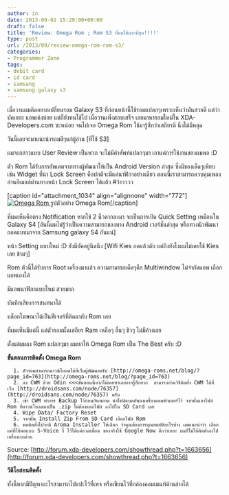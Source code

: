 ```yaml
---
author: in
date: 2013-09-02 15:29:00+00:00
draft: false
title: 'Review: Omega Rom ; Rom S3 ที่คนใช้มากที่สุด!!!!'
type: post
url: /2013/09/review-omega-rom-rom-s3/
categories:
- Programmer Zone
tags:
- debit card
- id card
- samsung
- samsung galaxy s3
---
```


เมื่อวานผมคิดอยากเปลี่ยนรอม Galaxy S3 ที่ก่อนหน้านี้ใช้รอมแปลกๆเพราะเห็นว่ามันสวยดี แต่ว่าบัคเยอะ แอพเด้งบ่อย แต่ก็ยังทนใช้ไป เมื่อวานเพิ่งสอบเสร็จ เลยมาหารอมใหม่ใน XDA-Developers.com ซะหน่อย จนไปเจอ Omega Rom ใช้มารู้สึกว่าเสถียรดี นิ่งไม่มีหลุด

วันนี้เลยจะมาแนะนำรอมดีๆแก่ผู้อ่าน [ที่ใช้ S3]

ผมจะกล่าวแบบ User Review เป็นพวก จะไม่มีคำศัพท์แปลกๆมา เอาแค่การใช้งานของผมพอ :D

ตัว Rom ได้รับการอัพเดตจากทางผู้พัฒนาให้เป็น Android Version ล่าสุด ซึ่งมีของเด็ดๆเพียบ เช่น Widget ที่น่า Lock Screen คือปกติจะมีแค่นาฬิกาอย่างเดียว ตอนนี้เราสามารถควบคุมเพลง อ่านอีเมลล์ผ่านทางหน้า Lock Screen ได้แล้ว #ว้าวววว

[caption id="attachment_1034" align="alignnone" width="772"][![Omega Rom](https://www.cyruszhang.com/wp-content/uploads/1970/01/omegarom.jpg)
](https://www.cyruszhang.com/wp-content/uploads/1970/01/omegarom.jpg) รูปตัวอย่าง Omega Rom[/caption]

<!-- more -->

ที่ผมเห็นคือตรง Notification หากใช้ 2 นิ้วลากลงมา จะเป็นการเปิด Quick Setting เหมือนใน Galaxy S4 [อันนี้ผมไม่รู้ว่าเป็นความสามารถของทาง Android เวอร์ชั่นล่าสุด หรือทางนักพัฒนาถอดแบบมาจาก Samsung galaxy S4 กันแน่]

หน้า Setting แบบใหม่ :D ยังมีบัคอยู่นิดนึง [Wifi Kies กดแล้วดับ แต่ถึงยังไงผมไม่เคยใช้ Kies เลย ข้ามๆ]

Rom ตัวนี้ได้รับการ Root เครื่องมาแล้ว ความสามารถเด็ดๆคือ Multiwindow ไม่จำกัดแอพ เลือกแอพเองได้

มีแอพนาฬิกาแบบใหม่ สวยมาก

บันทึกเสียงการสนทนาได้

บล็อกโฆษณาได้เป็นฟีเจอร์ที่ติดมากับ Rom เลย

ที่ผมเห็นมีแค่นี้ แต่ตัวรอมนั้นเสถียร Ram เหลือๆ ลื่นๆ ชิวๆ ไม่มีค้างเลย

ตั้งแต่ผมลง Rom แปลกๆมา ผมยกให้ Omega Rom เป็น The Best ครับ :D



**ขั้นตอนการติดตั้ง Omega Rom**



	  1. ตัวรอมสามารถดาวน์โหลดได้ที่เว็บผู้พัฒนาครับ [http://omega-roms.net/blog/?page_id=763](http://omega-roms.net/blog/?page_id=763)
	  2. ลง CWM ด้วย Odin <<<ขั้นตอนนี้หากไม่เคยทำเลยอาจรู้สึกยาก  สามารถอ่านวิธีติดตั้ง CWM ได้ที่เว็บ [http://droidsans.com/node/76357](http://droidsans.com/node/76357) ครับ
	  3. เข้า CWM ทำการ Backup ไว้ก่อนกันพลาด นำไฟล์แบคอัพลงเครื่องคอมพิวเตอร์ไว้ จากนั้นเอาไฟล์ Rom ที่ดาวน์โหลดมาเป็น .zip ไม่ต้องแตกไฟล์ ลงไปใน SD Card เลย
	  4. Wipe Data/ Factory Reset
	  5. จากนั้น Install Zip From SD Card เลือกไฟล์ Rom
	  6. พอติดตั้งไปจะมี Aroma Installer ให้เลือก ว่าคุณต้องการคุณสมบัติอะไรบ้าง ผมแนะนำว่า เลือกแค่ที่ใช้พอแบบ S-Voice งี้ ไว้ได้แค่อวดเพื่อน ของจริงใช้ Google Now ดีกว่าเยอะ ผมก็ไม่ได้ติดตั้งลงไป เครื่องเบาด้วย

Source: [http://forum.xda-developers.com/showthread.php?t=1663656](http://forum.xda-developers.com/showthread.php?t=1663656)

**วีดีโอสอนติดตั้ง**



ทั้งนี้หากมีปัญหาอะไรสามารถไปแปะไว้ที่เพจ หรือเขียนไว้ที่กล่องคอมเมนท์ด้านล่างได้



